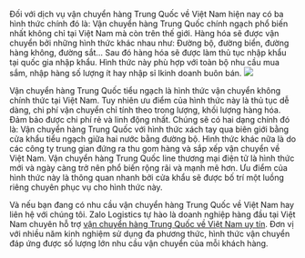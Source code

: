 Đối với dịch vụ vận chuyển hàng Trung Quốc về Việt Nam hiện nay có ba hình thức chính đó là:
Vận chuyển hàng Trung Quốc chính ngạch phổ biến nhất không chỉ tại Việt Nam mà còn trên thế giới. Hàng hóa sẽ được vận chuyển bởi những hình thức khác nhau như: Đường bộ, đường biển, đường hàng không, đường sắt… Sau đó hàng hóa sẽ được làm thủ tục nhập khẩu tại quốc gia nhập khẩu. Hình thức này phù hợp với toàn bộ nhu cầu mua sắm, nhập hàng số lượng ít hay nhập sỉ lkinh doanh buôn bán.
![](https://blog.lazo.vn/wp-content/uploads/2024/01/van-chuyen-hang-trung-quoc-1536x640.png)

Vận chuyển hàng Trung Quốc tiểu ngạch là hình thức vận chuyển không chính thức tại Việt Nam. Tuy nhiên ưu điểm của hình thức này là thủ tục dễ dàng, chi phí vận chuyển chỉ tính theo trong lượng, khối lượng hàng hóa. Đảm bảo được chi phí rẻ và linh động nhất. Chúng sẽ có hai dạng chính đó là:
Vận chuyển hàng Trung Quốc với hình thức xách tay qua biên giới bằng cửa khẩu tiểu ngạch giữa hai nước bằng đường bộ.
Hình thức khác nữa là do các công ty trung gian đứng ra thu gom hàng và sắp xếp vận chuyển về Việt Nam.
Vận chuyển hàng Trung Quốc line thương mại điện tử là hình thức mới và ngày càng trở nên phổ biến rộng rãi và mạnh mẽ hơn. Ưu điểm của hình thức này là thông quan nhanh bởi cửa khẩu sẽ được bố trí một luồng riêng chuyên phục vụ cho hình thức này.

Và nếu bạn đang có nhu cầu vận chuyển hàng Trung Quốc về Việt Nam hay liên hệ với chúng tôi. Zalo Logistics tự hào là doanh nghiệp hàng đầu tại Việt Nam chuyên hỗ trợ [vận chuyển hàng Trung Quốc về Việt Nam uy tín](https://blog.lazo.vn/van-chuyen-hang-trung-quoc/). Đơn vị với nhiều năm kinh nghiệm sử dụng đa phương thức, hình thức vận chuyển đáp ứng được số lượng lớn nhu cầu vận chuyển của mỗi khách hàng.



